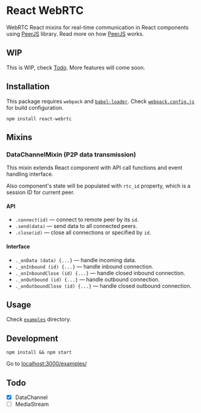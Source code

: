 # React WebRTC

WebRTC React mixins for real-time communication in React components using [PeerJS](https://github.com/peers/peerjs) library. Read more on how [PeerJS](http://peerjs.com/docs) works.

## WIP

This is WIP, check [Todo](#todo). More features will come soon.

## Installation

This package requires `webpack` and [`babel-loader`](https://github.com/babel/babel-loader). Check [`webpack.config.js`](./webpack.config.js) for build configuration.

`npm install react-webrtc`

## Mixins

### DataChannelMixin (P2P data transmission)

This mixin extends React component with API call functions and event handling interface.

Also component's state will be populated with `rtc_id` property, which is a session ID for current peer.

#### API

- `.connect(id)` — connect to remote peer by its `id`.
- `.send(data)` — send data to all connected peers.
- `.close(id)` — close all connections or specified by `id`.

#### Interface

- `._onData (data) {...}` — handle incoming data.
- `._onInbound (id) {...}` — handle inbound connection.
- `._onInboundClose (id) {...}` — handle closed inbound connection.
- `._onOutbound (id) {...}` — handle outbound connection.
- `._onOutboundClose (id) {...}` — handle closed outbound connection.

## Usage

Check [`examples`](https://github.com/roman01la/react-webrtc/blob/master/examples/) directory.

## Development

`npm install && npm start`

Go to [localhost:3000/examples/](http://localhost:3000/examples/)

## Todo

- [x] DataChannel
- [ ] MediaStream
